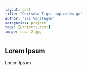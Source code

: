 ```yaml
---
layout: post
title: "Onitsuka Tiger app redesign"
author: "Bas Verstegen"
categories: project
tags: [projects,test]
image: cuba-2.jpg
---
```


## Lorem Ipsum
Lorem Ipsum
